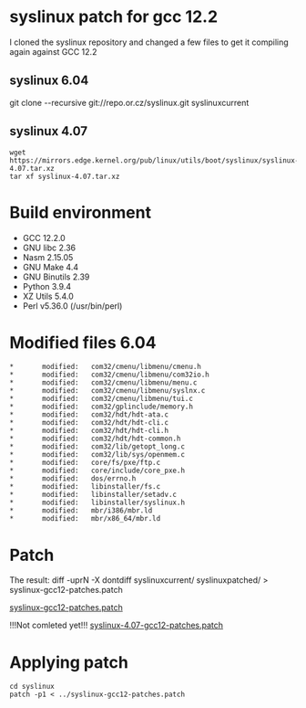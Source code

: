 # syslinux patch for gcc 12.2

I cloned the syslinux repository and changed a few files to get it compiling again against GCC 12.2

## syslinux 6.04
git clone --recursive git://repo.or.cz/syslinux.git syslinuxcurrent

## syslinux 4.07
```
wget https://mirrors.edge.kernel.org/pub/linux/utils/boot/syslinux/syslinux-4.07.tar.xz
tar xf syslinux-4.07.tar.xz
```

# Build environment

- GCC 12.2.0
- GNU libc 2.36
- Nasm 2.15.05
- GNU Make 4.4
- GNU Binutils 2.39
- Python 3.9.4
- XZ Utils 5.4.0
- Perl v5.36.0 (/usr/bin/perl)

# Modified files 6.04

```
*       modified:   com32/cmenu/libmenu/cmenu.h
*       modified:   com32/cmenu/libmenu/com32io.h
*       modified:   com32/cmenu/libmenu/menu.c
*       modified:   com32/cmenu/libmenu/syslnx.c
*       modified:   com32/cmenu/libmenu/tui.c
*       modified:   com32/gplinclude/memory.h
*       modified:   com32/hdt/hdt-ata.c
*       modified:   com32/hdt/hdt-cli.c
*       modified:   com32/hdt/hdt-cli.h
*       modified:   com32/hdt/hdt-common.h
*       modified:   com32/lib/getopt_long.c
*       modified:   com32/lib/sys/openmem.c
*       modified:   core/fs/pxe/ftp.c
*       modified:   core/include/core_pxe.h
*       modified:   dos/errno.h
*       modified:   libinstaller/fs.c
*       modified:   libinstaller/setadv.c
*       modified:   libinstaller/syslinux.h
*       modified:   mbr/i386/mbr.ld
*       modified:   mbr/x86_64/mbr.ld
```

# Patch

The result: diff -uprN -X dontdiff syslinuxcurrent/ syslinuxpatched/ > syslinux-gcc12-patches.patch

[syslinux-gcc12-patches.patch](6.04/syslinux-gcc12-patches.patch)

!!!Not comleted yet!!!
[syslinux-4.07-gcc12-patches.patch](4.07/syslinux-4.07-gcc12-patches.patch)

# Applying patch

```
cd syslinux
patch -p1 < ../syslinux-gcc12-patches.patch
```
